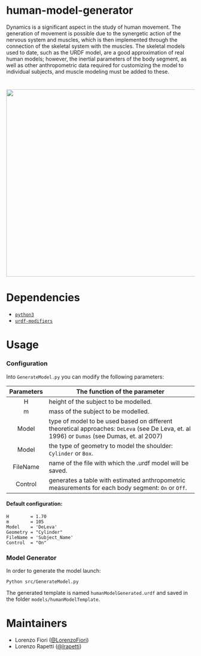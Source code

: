 # human-model-generator

Dynamics is a significant aspect in the study of human movement. The generation of movement is possible due to the synergetic action of the nervous system and muscles, which is then implemented through the connection of the skeletal system with the muscles. The skeletal models used to date, such as the URDF model, are a good approximation of real human models; however, the inertial parameters of the body segment, as well as other anthropometric data required for customizing the model to individual subjects, and muscle modeling must be added to these.

#

<p align="center">
<img src= https://github.com/ami-iit/human-model-generator/assets/116801366/ffb6bbd9-632a-4201-b7ee-dcb99a23fda2 width ="600" height="500">
</p>

#

# Dependencies

- [`python3`](https://wiki.python.org/moin/BeginnersGuide)
- [`urdf-modifiers`](https://github.com/icub-tech-iit/urdf-modifiers)

# Usage

### Configuration ###

 Into `GenerateModel.py` you can modify the following parameters:
 
| Parameters | The function of the parameter                                                                                                               |  
|:----------:|---------------------------------------------------------------------------------------------------------------------------------------------|
| H          | height of the subject to be modelled.                                                                                                       |
| m          | mass of the subject to be modelled.                                                                                                         |
| Model      | type of model to be used based on different theoretical approaches: `DeLeva` (see De Leva, et. al 1996) or `Dumas` (see Dumas, et. al 2007) |      
| Model      | the type of geometry to model the shoulder: `Cylinder` or  `Box`.                                                                           | 
| FileName   | name of the file with which the .urdf model will be saved.                                                                                  |
| Control    | generates a table with estimated anthropometric measurements for each body segment: `On` or `Off`.                                          |


#### Default configuration: ####

```
H        = 1.70
m        = 105
Model    = 'DeLeva'
Geometry = "Cylinder"
FileName = 'Subject_Name'
Control  = "On"
```

### Model Generator ###

In order to generate the model launch:

`Python src/GenerateModel.py`

The generated template is named `humanModelGenerated.urdf` and saved in the folder `models/humanModelTemplate`.

# Maintainers

* Lorenzo Fiori ([@LorenzoFiori](https://github.com/LorenzoFiori))
* Lorenzo Rapetti ([@lrapetti](https://github.com/lrapetti))
